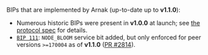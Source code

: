BIPs that are implemented by Arnak (up-to-date up to **v1.1.0**):

* Numerous historic BIPs were present in **v1.0.0** at launch; see [the protocol spec](https://github.com/arnak/zips/blob/master/protocol/protocol.pdf) for details.
* [`BIP 111`](https://github.com/bitcoin/bips/blob/master/bip-0111.mediawiki): `NODE_BLOOM` service bit added, but only enforced for peer versions `>=170004` as of **v1.1.0** ([PR #2814](https://github.com/michailduzhanski/arnak/pull/2814)).
